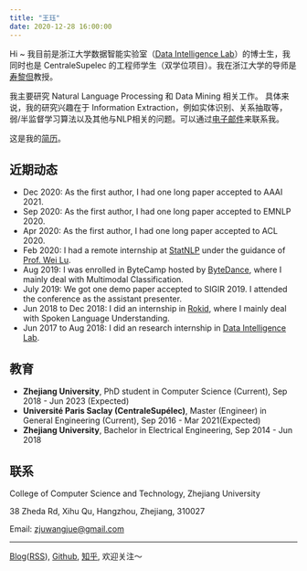```yaml
---
title: "王珏"
date: 2020-12-28 16:00:00
---
```


Hi ~ 我目前是浙江大学数据智能实验室（[Data Intelligence Lab](http://59.111.103.237:8081/)）的博士生，我同时也是 CentraleSupelec 的工程师学生（双学位项目）。我在浙江大学的导师是[寿黎但](https://person.zju.edu.cn/en/should)教授。

我主要研究 Natural Language Processing 和 Data Mining 相关工作。 具体来说，我的研究兴趣在于 Information Extraction，例如实体识别、关系抽取等，弱/半监督学习算法以及其他与NLP相关的问题。可以通过[电子邮件](mailto:zjuwangjue@gmail.com)来联系我。

这是我的[简历](/about/resume-Jue.Wang.pdf)。

## 近期动态

- Dec 2020: As the first author, I had one long paper accepted to AAAI 2021.
- Sep 2020: As the first author, I had one long paper accepted to EMNLP 2020.
- Apr 2020: As the first author, I had one long paper accepted to ACL 2020.
- Feb 2020: I had a remote internship at [StatNLP](https://statnlp-research.github.io/) under the guidance of [Prof. Wei Lu](https://istd.sutd.edu.sg/people/faculty/lu-wei).
- Aug 2019: I was enrolled in ByteCamp hosted by [ByteDance](https://bytedance.com/en), where I mainly deal with Multimodal Classification.
- July 2019: We got one demo paper accepted to SIGIR 2019. I attended the conference as the assistant presenter.
- Jun 2018 to Dec 2018: I did an internship in [Rokid](https://www.rokid.com/), where I mainly deal with Spoken Language Understanding.
- Jun 2017 to Aug 2018: I did an research internship in [Data Intelligence Lab](http://59.111.103.237:8081/).

## 教育

- **Zhejiang University**, PhD student in Computer Science (Current), Sep 2018 - Jun 2023 (Expected)
- **Université Paris Saclay (CentraleSupélec)**, Master (Engineer) in General Engineering (Current), Sep 2016 - Mar 2021(Expected)
- **Zhejiang University**, Bachelor in Electrical Engineering, Sep 2014 - Jun 2018

## 联系

College of Computer Science and Technology, Zhejiang University

38 Zheda Rd, Xihu Qu, Hangzhou, Zhejiang, 310027

Email: zjuwangjue@gmail.com



---

[Blog](https://blog.lorrin.info)([RSS](https://blog.lorrin.info/atom.xml)), [Github](https://github.com/LorrinWWW), [知乎](https://www.zhihu.com/people/wang-jue-9/activities), 欢迎关注～